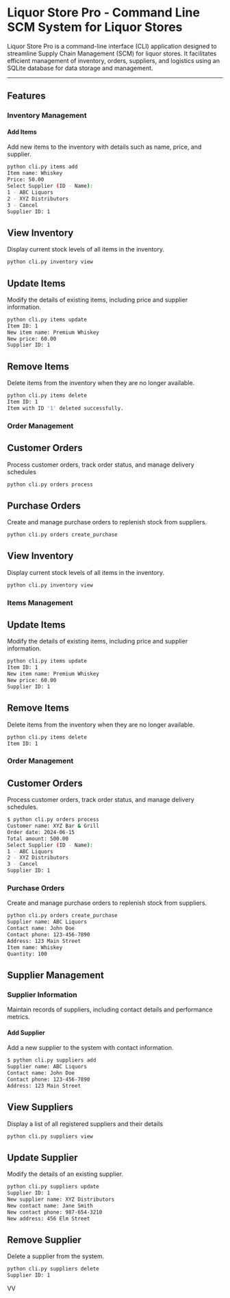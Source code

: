 # Liquor Store Pro - Command Line SCM System for Liquor Stores

Liquor Store Pro is a command-line interface (CLI) application designed to streamline Supply Chain Management (SCM) for liquor stores. It facilitates efficient management of inventory, orders, suppliers, and logistics using an SQLite database for data storage and management.

---

## Features

### Inventory Management

#### Add Items

Add new items to the inventory with details such as name, price, and supplier.

```bash
python cli.py items add
Item name: Whiskey
Price: 50.00
Select Supplier (ID - Name):
1 - ABC Liquors
2 - XYZ Distributors
3 - Cancel
Supplier ID: 1
```
## View Inventory

Display current stock levels of all items in the inventory.

```bash
python cli.py inventory view
```
## Update Items
Modify the details of existing items, including price and supplier information.
```bash
python cli.py items update
Item ID: 1
New item name: Premium Whiskey
New price: 60.00
Supplier ID: 1
```
## Remove Items
Delete items from the inventory when they are no longer available.
```bash
python cli.py items delete
Item ID: 1
Item with ID '1' deleted successfully.
```
### Order Management
## Customer Orders
Process customer orders, track order status, and manage delivery schedules
```bash
python cli.py orders process
```

## Purchase Orders
Create and manage purchase orders to replenish stock from suppliers.
```bash
python cli.py orders create_purchase
```
## View Inventory

Display current stock levels of all items in the inventory.

```bash
python cli.py inventory view
```
### Items Management
## Update Items
Modify the details of existing items, including price and supplier information.
```bash
python cli.py items update
Item ID: 1
New item name: Premium Whiskey
New price: 60.00
Supplier ID: 1
```

## Remove Items
Delete items from the inventory when they are no longer available.
```bash
python cli.py items delete
Item ID: 1
```

### Order Management
## Customer Orders
Process customer orders, track order status, and manage delivery schedules.
```bash
$ python cli.py orders process
Customer name: XYZ Bar & Grill
Order date: 2024-06-15
Total amount: 500.00
Select Supplier (ID - Name):
1 - ABC Liquors
2 - XYZ Distributors
3 - Cancel
Supplier ID: 1
```
### Purchase Orders
Create and manage purchase orders to replenish stock from suppliers.
```bash
python cli.py orders create_purchase
Supplier name: ABC Liquors
Contact name: John Doe
Contact phone: 123-456-7890
Address: 123 Main Street
Item name: Whiskey
Quantity: 100
```
## Supplier Management

### Supplier Information

Maintain records of suppliers, including contact details and performance metrics.

#### Add Supplier

Add a new supplier to the system with contact information.

```bash
$ python cli.py suppliers add
Supplier name: ABC Liquors
Contact name: John Doe
Contact phone: 123-456-7890
Address: 123 Main Street
```
## View Suppliers
Display a list of all registered suppliers and their details
```bash
python cli.py suppliers view
```
## Update Supplier
Modify the details of an existing supplier.
```bash
python cli.py suppliers update
Supplier ID: 1
New supplier name: XYZ Distributors
New contact name: Jane Smith
New contact phone: 987-654-3210
New address: 456 Elm Street
```
## Remove Supplier
Delete a supplier from the system.
```bash
python cli.py suppliers delete
Supplier ID: 1
```
VV





